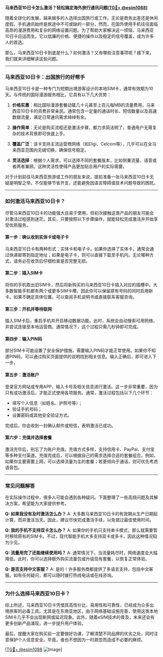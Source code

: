 **马来西亚10日卡怎么激活？轻松搞定海外旅行通讯问题[[TG💪+ @esim1088](https://t.me/s/esim1088)]**

随着全球化的发展，越来越多的人选择出国旅行或工作。无论是商务出差还是休闲度假，手机通讯始终是旅途中不可或缺的一部分。然而，在国外使用手机往往面临高昂的漫游费用和复杂的网络设置问题。为了帮助大家解决这一烦恼，马来西亚10日卡应运而生。它以低廉的价格、便捷的操作以及稳定的信号覆盖，成为许多人的首选。

那么，马来西亚10日卡到底是什么？如何激活？又有哪些注意事项呢？接下来，我们就来详细解读这些问题。

---

### **马来西亚10日卡：出国旅行的好帮手**

马来西亚10日卡是一种专门为短期出境游客设计的本地SIM卡，通常有效期为10天。与传统的国际漫游服务相比，它具有以下几大优势：

1. **价格实惠**：相比国际漫游套餐动辄几十元甚至上百元每MB的流量费用，马来西亚10日卡的资费非常亲民。通常包含一定量的通话时长、短信数量以及高速数据流量，满足日常通讯需求绰绰有余。
   
2. **操作简单**：无论是购买流程还是激活步骤，都力求简洁明了，普通用户无需复杂的技术背景即可快速上手。

3. **覆盖广泛**：该卡支持主流运营商网络（如Digi、Celcom等），几乎可以在全马来西亚范围内无缝切换，确保信号稳定。

4. **灵活选择**：根据个人需求，可以选择不同的套餐版本，比如侧重流量、语音或者两者兼顾。这种灵活性使得产品更加贴合用户的实际需要。

对于计划前往马来西亚旅游或工作的朋友来说，提前准备一张马来西亚10日卡无疑是明智之举。不仅能够节省开支，还能避免因语言障碍或技术问题导致的困扰。

---

### **如何激活马来西亚10日卡？**

尽管马来西亚10日卡的功能强大且易于使用，但初次接触这类产品的朋友可能会对激活过程感到迷茫。其实，只要按照以下步骤操作，就能轻松完成激活并开始享受优质服务。

#### **第一步：确认收到实体卡或电子卡**
马来西亚10日卡有两种形式：实体卡和电子卡。如果你选择了实体卡，通常会通过快递邮寄到指定地址；如果是电子卡，则可以直接下载至手机内。无论哪种方式，请务必在收货后仔细检查是否完整无损。

#### **第二步：插入SIM卡**
将你的手机取出旧SIM卡，然后将新购买的马来西亚10日卡插入对应的插槽中。大多数智能手机都有两个或更多SIM卡槽，因此你可以保留原有号码的同时启用新卡。如果不确定具体位置，可以查阅手机说明书或直接联系客服咨询。

#### **第三步：开机并等待联网**
插入SIM卡后，重启手机并开启移动数据功能。此时，系统会自动搜索可用网络，并尝试连接至本地运营商。通常情况下，这个过程只需几秒钟即可完成。

#### **第四步：输入PIN码**
部分SIM卡可能设置了安全保护措施，需要输入PIN码才能正常使用。如果你不知道PIN码，可以通过购买页面提供的说明找到相关信息。输入正确后，即可进入下一步。

#### **第五步：激活账户**
登录官方网站或专用APP，输入卡号及相关信息进行激活。这一步非常重要，因为只有成功激活后，才能正式使用各项服务。通常，激活过程包括以下几个环节：
- 填写个人信息（如姓名、护照号等）；
- 验证手机号码；
- 设置密码或其他安全验证方式。

完成后，你会收到一封确认邮件或短信，表明激活已成功。

#### **第六步：充值并选择套餐**
激活完毕后，别忘了为账户充值。充值方式多样，支持信用卡、PayPal、支付宝等多种支付渠道。充值完成后，可以根据自己的需求选择合适的套餐组合。例如，如果你主要需要上网，可以选择流量为主的套餐；若更倾向于通话，则可优先考虑语音包。

---

### **常见问题解答**

在实际操作过程中，很多人可能会遇到各种疑问。下面整理了一些高频问题及其解决方案，希望能为大家提供参考。

**Q: 如果我没有及时激活怎么办？**
A: 大多数马来西亚10日卡的有效期从生产日期起计算，而非激活当天。因此，建议尽快完成激活手续，以免错过最佳使用时间。

**Q: 我的手机不支持双卡怎么办？**
A: 如果你的手机只支持单卡模式，那么就需要暂时移除原有的SIM卡。不过，现代智能手机大多支持双卡或多卡，因此这种情况较为少见。

**Q: 流量用完了还能继续使用吗？**
A: 通常情况下，当流量耗尽时，网络速度会大幅降低。此时，你可以选择额外购买流量包或升级现有套餐，以恢复正常体验。

**Q: 是否支持中文客服？**
A: 是的！许多服务商都提供了多语言支持，包括中文客服。如有任何疑问，都可以随时拨打热线电话或在线咨询。

---

### **为什么选择马来西亚10日卡？**

综上所述，马来西亚10日卡凭借其高性价比、易用性和可靠性，已经成为众多出境旅客的必备工具。尤其是在东南亚地区，由于网络基础设施完善，使用这类本地SIM卡几乎不会出现断网或延迟现象。此外，随着eSIM技术的普及，未来还会有更多创新产品涌现，进一步提升用户体验。

最后，提醒大家在购买前一定要做好功课，了解清楚不同品牌的优劣之处，同时注意保护个人信息安全。毕竟，谁也不想因为一时疏忽而造成不必要的麻烦。

[[TG💪+ @esim1088](https://t.me/s/esim1088) ![Image](https://i.postimg.cc/4NQfJmqS/Snipaste-2025-05-13-00-14-12.png)]